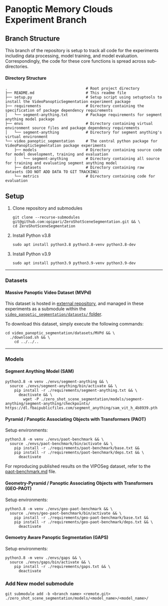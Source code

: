 # Panoptic Memory Clouds <br/> Experiment Branch

## Branch Structure

This branch of the repository is setup to track all code for the experiments including data processing, model training, and model evaluation. Correspondingly, the code for these core functions is spread across sub-directories.

#### Directory Structure

```
.                                   # Root project directory
├── README.md                       # This readme file
├── setup.py                        # Setup script using setuptools to install the VideoPanopticSegmentation experiment package
├── requirements                    # Directory containing the specification of package dependency requirements
│   └── segment-anything.txt        # Package requirements for segment anything model package
├── envs                            # Directory containing virtual environment source files and package dependency requirements
│   └── segment-anything            # Directory for segment anything's virtual environment
└── video_panoptic_segmentation     # The central python package for VideoPanopticSegmentation package experiments
    ├── models                      # Directory containing source code for model development, training and evaluation
    │   └── segment-anything        # Directory containing all source for training and evaluating segment anything model
    ├── datasets                    # Directory containing raw datasets (DO NOT ADD DATA TO GIT TRACKING)
    └── metrics                     # Directory containing code for evaluation
```


## Setup

1. Clone repository and submodules

    ```
    git clone --recurse-submodules git@github.com:opipari/ZeroShotSceneSegmentation.git && \
    cd ZeroShotSceneSegmentation
    ```

2. Install Python v3.8

    ```
    sudo apt install python3.8 python3.8-venv python3.8-dev
    ```

3. Install Python v3.9

    ```
    sudo apt install python3.9 python3.9-venv python3.9-dev
    ```


<hr>

### Datasets

#### Massive Panoptic Video Dataset (MVPd)

This dataset is hosted in [external repository](https://github.com/opipari/MVPd), and managed in these experiments as a submodule within the [`video_panoptic_segmentation/datasets/` folder](video_panoptic_segmentation/datasets/).

To download this dataset, simply execute the following commands:

```
cd video_panoptic_segmentation/datasets/MVPd && \
  ./download.sh && \
    cd ../../..
```


<hr>

### Models

#### Segment Anything Model (SAM)

```
python3.8 -m venv ./envs/segment-anything && \
  source ./envs/segment-anything/bin/activate && \
    pip install -r ./requirements/segment-anything.txt && \
      deactivate && \
        wget -P ./zero_shot_scene_segmentation/models/segment-anything/segment-anything/checkpoints/ https://dl.fbaipublicfiles.com/segment_anything/sam_vit_h_4b8939.pth
```

#### Pyramid / Panoptic Associating Objects with Transformers (PAOT)

Setup environments:

```
python3.8 -m venv ./envs/paot-benchmark && \
  source ./envs/paot-benchmark/bin/activate && \
    pip install -r ./requirements/paot-benchmark/base.txt &&
    pip install -r ./requirements/paot-benchmark/deps.txt && \
      deactivate
```

For reproducing published results on the VIPOSeg dataset, refer to the [paot-benchmark.md](https://github.com/opipari/ZeroShotSceneSegmentation/blob/main/paot-benchmark.md) file.


#### Geometry-Pyramid / Panoptic Associating Objects with Transformers (GEO-PAOT)

Setup environments:

```
python3.8 -m venv ./envs/geo-paot-benchmark && \
  source ./envs/geo-paot-benchmark/bin/activate && \
    pip install -r ./requirements/geo-paot-benchmark/base.txt &&
    pip install -r ./requirements/geo-paot-benchmark/deps.txt && \
      deactivate
```

#### Gemoetry Aware Panoptic Segmentation (GAPS)

Setup environments:

```
python3.8 -m venv ./envs/gaps && \
  source ./envs/gaps/bin/activate && \
    pip install -r ./requirements/gaps.txt && \
      deactivate
```






### Add New model submodule

```
git submodule add -b <branch name> <remote.git> ./zero_shot_scene_segmentation/models/<model_name>/<model_name>/
```
